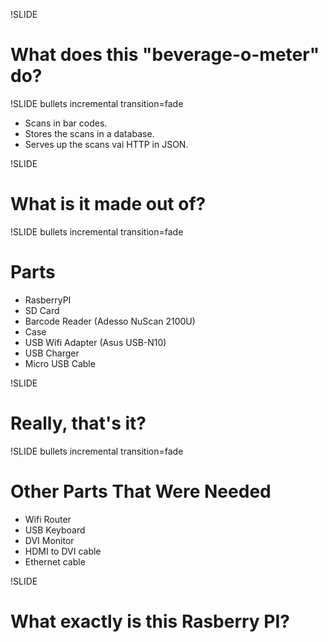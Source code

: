 !SLIDE

# What does this "beverage-o-meter" do? #

!SLIDE bullets incremental transition=fade

* Scans in bar codes.
* Stores the scans in a database.
* Serves up the scans vai HTTP in JSON.

!SLIDE

# What is it made out of? #

!SLIDE bullets incremental transition=fade

# Parts #

* RasberryPI
* SD Card
* Barcode Reader (Adesso NuScan 2100U)
* Case
* USB Wifi Adapter (Asus USB-N10)
* USB Charger
* Micro USB Cable 

!SLIDE

# Really, that's it? #

!SLIDE bullets incremental transition=fade

# Other Parts That Were Needed #

* Wifi Router
* USB Keyboard
* DVI Monitor
* HDMI to DVI cable
* Ethernet cable

!SLIDE

# What exactly is this Rasberry PI? #




